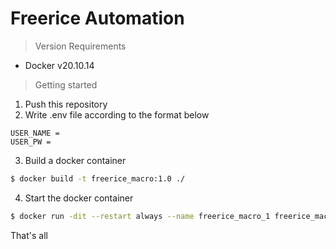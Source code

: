 # Freerice Automation

> Version Requirements  
- Docker v20.10.14

> Getting started

1. Push this repository  
2. Write .env file according to the format below
```env
USER_NAME = 
USER_PW = 
```
3. Build a docker container
```sh
$ docker build -t freerice_macro:1.0 ./
```
4. Start the docker container
```sh
$ docker run -dit --restart always --name freerice_macro_1 freerice_macro:1.0
```

That's all
